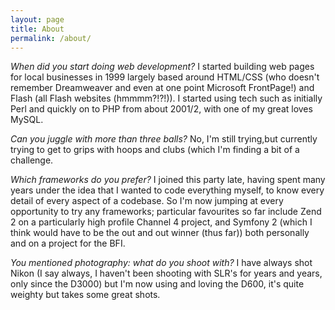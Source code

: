 ```yaml
---
layout: page
title: About
permalink: /about/
---
```


*When did you start doing web development?*
I started building web pages for local businesses in 1999 largely based around HTML/CSS (who doesn't remember Dreamweaver and even at one point Microsoft FrontPage!) and Flash (all Flash websites (hmmmm?!?!)). I started using tech such as initially Perl and quickly on to PHP from about 2001/2, with one of my great loves MySQL.

*Can you juggle with more than three balls?*
No, I'm still trying,but currently trying to get to grips with hoops and clubs (which I'm finding a bit of a challenge.

*Which frameworks do you prefer?*
I joined this party late, having spent many years under the idea that I wanted to code everything myself, to know every detail of every aspect of a codebase. So I'm now jumping at every opportunity to try any frameworks; particular favourites so far include Zend 2 on a particularly high profile Channel 4 project, and Symfony 2 (which I think would have to be the out and out winner (thus far)) both personally and on a project for the BFI.

*You mentioned photography: what do you shoot with?*
I have always shot Nikon (I say always, I haven't been shooting with SLR's for years and years, only since the D3000) but I'm now using and loving the D600, it's quite weighty but takes some great shots.
